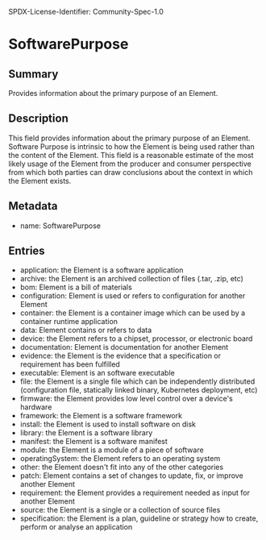 SPDX-License-Identifier: Community-Spec-1.0

# SoftwarePurpose

## Summary

Provides information about the primary purpose of an Element.

## Description

This field provides information about the primary purpose of an Element.
Software Purpose is intrinsic to how the Element is being used rather than the content of the Element.
This field is a reasonable estimate of the most likely usage of the Element
from the producer and consumer perspective from which both parties can draw conclusions
about the context in which the Element exists.

## Metadata

- name: SoftwarePurpose

## Entries

- application: the Element is a software application
- archive: the Element is an archived collection of files (.tar, .zip, etc)
- bom: Element is a bill of materials
- configuration: Element is used or refers to configuration for another Element
- container: the Element is a container image which can be used by a container runtime application
- data: Element contains or refers to data
- device: the Element refers to a chipset, processor, or electronic board
- documentation: Element is documentation for another Element
- evidence: the Element is the evidence that a specification or requirement has been fulfilled
- executable: Element is an software executable
- file: the Element is a single file which can be independently distributed (configuration file, statically linked binary, Kubernetes deployment, etc)
- firmware: the Element provides low level control over a device's hardware
- framework: the Element is a software framework
- install: the Element is used to install software on disk
- library: the Element is a software library
- manifest: the Element is a software manifest
- module: the Element is a module of a piece of software
- operatingSystem: the Element refers to an operating system
- other: the Element doesn't fit into any of the other categories
- patch: Element contains a set of changes to update, fix, or improve another Element
- requirement: the Element provides a requirement needed as input for another Element
- source: the Element is a single or a collection of source files
- specification: the Element is a plan, guideline or strategy how to create, perform or analyse an application
